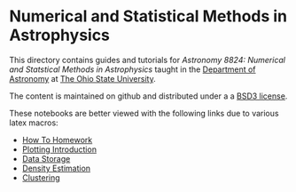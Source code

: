 # Numerical and Statistical Methods in Astrophysics

This directory contains guides and tutorials for _Astronomy 8824: Numerical and Statstical Methods in Astrophysics_ taught in the [Department of Astronomy](https://astronomy.osu.edu/) at [The Ohio State University](https:osu.edu).

The content is maintained on github and distributed under a a [BSD3 license](https://opensource.org/licenses/BSD-3-Clause). 

These notebooks are better viewed with the following links due to various latex macros: 

* [How To Homework](https://nbviewer.org/github/paulmartini/NSMA/blob/main/Documents/HowToHomework.ipynb) 
* [Plotting Introduction](https://nbviewer.org/github/paulmartini/NSMA/blob/main/Documents/PlottingIntroduction.ipynb)
* [Data Storage](https://nbviewer.org/github/paulmartini/NSMA/blob/main/Documents/DataStorage.ipynb)
* [Density Estimation](https://nbviewer.org/github/paulmartini/NSMA/blob/main/Documents/DensityEstimation.ipynb)
* [Clustering](https://nbviewer.org/github/paulmartini/NSMA/blob/main/Documents/Clustering.ipynb)
